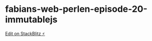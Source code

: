 # fabians-web-perlen-episode-20-immutablejs

[Edit on StackBlitz ⚡️](https://stackblitz.com/edit/fabians-web-perlen-episode-20-immutablejs)